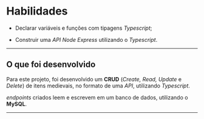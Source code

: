 
# Habilidades

- Declarar variáveis e funções com tipagens _Typescript_;

- Construir uma _API Node Express_ utilizando o _Typescript_.

---

## O que foi  desenvolvido

Para este projeto, foi desenvolvido um **CRUD** (_Create, Read, Update_ e _Delete_) de itens medievais, no formato de uma _API_, utilizando _Typescript_.

 _endpoints_ criados leem e escrevem em um banco de dados, utilizando o **MySQL**.

---